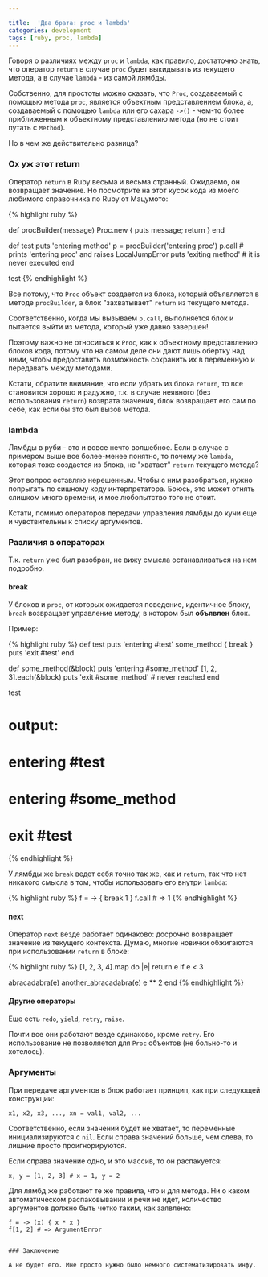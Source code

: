 ```yaml
---

title:  'Два брата: proc и lambda'
categories: development
tags: [ruby, proc, lambda]
---
```


Говоря о различиях между `proc` и `lambda`, как правило, достаточно
знать, что оператор `return` в случае `proc` будет выкидывать из
текущего метода, а в случае `lambda` - из самой лямбды.

Собственно, для простоты можно сказать, что `Proc`, создаваемый с
помощью метода `proc`, является объектным представлением блока, а,
создаваемый с помощью `lambda` или его сахара `->()` - чем-то более
приближенным к объектному представлению метода (но не стоит путать с
`Method`).

Но в чем же действительно разница?

<!--more-->

### Ох уж этот return

Оператор `return` в Ruby весьма и весьма странный. Ожидаемо, он
возвращает значение. Но посмотрите на этот кусок кода из моего
любимого справочника по Ruby от Мацумото:


{% highlight ruby %}

def procBuilder(message)
  Proc.new { puts message; return }
end

def test
  puts 'entering method'
  p = procBuilder('entering proc')
  p.call                # prints 'entering proc' and raises LocalJumpError
  puts 'exiting method' # it is never executed
end

test
{% endhighlight %}

Все потому, что `Proc` объект создается из блока, который объявляется
в методе `procBuilder`, а блок "захватывает" `return` из текущего
метода.

Соответственно, когда мы вызываем `p.call`, выполняется блок и
пытается выйти из метода, который уже давно завершен!

Поэтому важно не относиться к `Proc`, как к объектному
представлению блоков кода, потому что на самом деле они дают лишь
обертку над ними, чтобы предоставить возможность сохранить их в
переменную и передавать между методами.

Кстати, обратите внимание, что если убрать из блока `return`, то все
становится хорошо и радужно, т.к. в случае неявного (без использования
`return`) возврата значения, блок возвращает его сам по себе, как если
бы это был вызов метода.

### lambda

Лямбды в руби - это и вовсе нечто волшебное. Если в случае с примером
выше все более-менее понятно, то почему же `lambda`, которая тоже
создается из блока, не "хватает" `return` текущего метода?

Этот вопрос оставляю нерешенным. Чтобы с ним разобраться, нужно
попрыгать по сишному коду интерпретатора. Боюсь, это может отнять
слишком много времени, и мое любопытство того не стоит.

Кстати, помимо операторов передачи управления лямбды до кучи еще и
чувствительны к списку аргументов.

### Различия в операторах

Т.к. `return` уже был разобран, не вижу смысла останавливаться на нем
подробно.


#### break

У блоков и `proc`, от которых ожидается поведение, идентичное блоку,
`break` возвращает управление методу, в котором был **объявлен**
блок.

Пример:

{% highlight ruby %}
def test
  puts 'entering #test'
  some_method { break }
  puts 'exit #test'
end

def some_method(&block)
  puts 'entering #some_method'
  [1, 2, 3].each(&block)
  puts 'exit #some_method' # never reached
end

test

# output:
#
# entering #test
# entering #some_method
# exit #test

{% endhighlight %}

У лямбды же `break` ведет себя точно так же, как и `return`, так что
нет никакого смысла в том, чтобы использовать его внутри `lambda`:

{% highlight ruby %}
f = -> { break 1 }
f.call # => 1
{% endhighlight %}

#### next

Оператор `next` везде работает одинаково: досрочно возвращает значение
из текущего контекста. Думаю, многие новички обжигаются при
использовании `return` в блоке:

{% highlight ruby %}
[1, 2, 3, 4].map do |e|
  return e if e < 3

  abracadabra(e)
  another_abracadabra(e)
  e ** 2
end
{% endhighlight %}

#### Другие операторы

Еще есть `redo`, `yield`, `retry`, `raise`.

Почти все они работают везде одинаково, кроме `retry`. Его
использование не позволяется для `Proc` объектов (не больно-то и хотелось).

### Аргументы

При передаче аргументов в блок работает принцип, как при следующей
конструкции:

`x1, x2, x3, ..., xn = val1, val2, ...`

Соответственно, если значений будет не хватает, то переменные
инициализируются с `nil`. Если справа значений больше, чем слева, то
лишние просто проигнорируются.

Если справа значение одно, и это массив, то он распакуется:

`x, y = [1, 2, 3] # x = 1, y = 2`

Для лямбд же работают те же правила, что и для метода. Ни о каком
автоматическом распаковывании и речи не идет, количество аргументов
должно быть четко таким, как заявлено:

```
f = -> (x) { x * x }
f[1, 2] # => ArgumentError


### Заключение

А не будет его. Мне просто нужно было немного систематизировать инфу.
